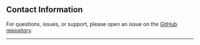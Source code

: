 ## Contact Information

For questions, issues, or support, please open an issue on the [GitHub repository](https://github.com/lockb0x-llc/Stellar-DotNet-Identity-Framework/issues).

---
